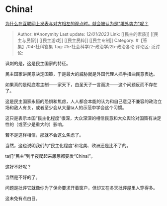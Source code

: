 # China!
[为什么在互联网上发表与对方相左的观点时，就会被认为是"境外势力"呢？](https://afdian.net/p/e96f989691e211edb01352540025c377)

> Author: #Anonymity
> Last update: *12/01/2023*
> Link: [[民主的素质]] [[民主与民智]] [[民主游戏]] [[民主民粹]] [[民主专制]]
> Category: #【答集】/04-社科答集
> Tag: #5-社会科学/2-政治学/2b-政治各论
> 评论区:
> 泛讨论:

讽刺的是，这是民主国家的特征。

民主国家讲民意决定国策，于是最大的威胁就是外国代理人插手扭曲民意表达。

如果真的是彻底君主制——家天下，由圣天子一言而决——这个问题反而不存在了。

这是民主国家永恒的恐惧和焦虑，人人都会本能的认为和自己意见不兼容的政治立场和敌人有关，或者至少会从大量ta人的示范中学会这个习惯。

这只是表示本国“民主化程度”很深，大众深深的相信民意和大众舆论对国策有决定性的（或至少是重大的）影响。

若不是这样相信，那就不会这么焦虑了。

当然，这也说明我们的“民主化程度”和北美、欧洲还是比不了的。

ta们“民主”到半夜爬起来尿尿都要发“China!”。

这好不好呢？

当然是不好的了。

问题是批评它就像你为了保命要求开着窗户，但却又在冬天批评屋里人穿得多。

这未免有点白目。
